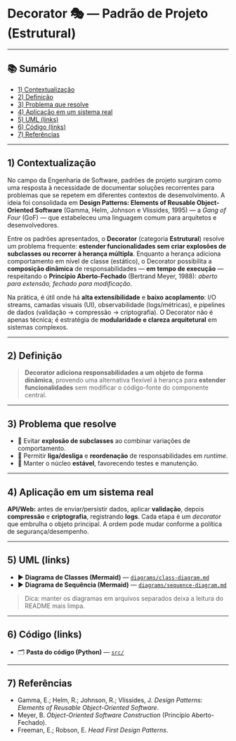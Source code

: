 # Decorator 🎭 — Padrão de Projeto (Estrutural)

---

## 📚 Sumário
- [1) Contextualização](#1-contextualização)
- [2) Definição](#2-definição)
- [3) Problema que resolve](#3-problema-que-resolve)
- [4) Aplicação em um sistema real](#4-aplicação-em-um-sistema-real)
- [5) UML (links)](#5-uml-links)
- [6) Código (links)](#6-código-links)
- [7) Referências](#7-referências)

---

## 1) Contextualização
No campo da Engenharia de Software, padrões de projeto surgiram como uma resposta à necessidade de documentar soluções recorrentes para problemas que se repetem em diferentes contextos de desenvolvimento. A ideia foi consolidada em **Design Patterns: Elements of Reusable Object-Oriented Software** (Gamma, Helm, Johnson e Vlissides, 1995) — a *Gang of Four* (GoF) — que estabeleceu uma linguagem comum para arquitetos e desenvolvedores.

Entre os padrões apresentados, o **Decorator** (categoria **Estrutural**) resolve um problema frequente: **estender funcionalidades sem criar explosões de subclasses ou recorrer à herança múltipla**. Enquanto a herança adiciona comportamento em nível de classe (estático), o Decorator possibilita a **composição dinâmica** de responsabilidades — **em tempo de execução** — respeitando o **Princípio Aberto-Fechado** (Bertrand Meyer, 1988): *aberto para extensão, fechado para modificação*.

Na prática, é útil onde há **alta extensibilidade** e **baixo acoplamento**: I/O streams, camadas visuais (UI), observabilidade (logs/métricas), e pipelines de dados (validação → compressão → criptografia). O Decorator não é apenas técnica; é estratégia de **modularidade e clareza arquitetural** em sistemas complexos.

---

## 2) Definição
> **Decorator adiciona responsabilidades a um objeto de forma dinâmica**, provendo uma alternativa flexível à herança para **estender funcionalidades** sem modificar o código-fonte do componente central.

---

## 3) Problema que resolve
- 🧩 Evitar **explosão de subclasses** ao combinar variações de comportamento.  
- 🔀 Permitir **liga/desliga** e **reordenação** de responsabilidades em *runtime*.  
- 🧪 Manter o núcleo **estável**, favorecendo testes e manutenção.

---

## 4) Aplicação em um sistema real
**API/Web:** antes de enviar/persistir dados, aplicar **validação**, depois **compressão** e **criptografia**, registrando **logs**. Cada etapa é um *decorator* que embrulha o objeto principal. A ordem pode mudar conforme a política de segurança/desempenho.

---

## 5) UML (links)
- ▶️ **Diagrama de Classes (Mermaid)** — [`diagrams/class-diagram.md`](diagrams/class-diagram.md)  
- ▶️ **Diagrama de Sequência (Mermaid)** — [`diagrams/sequence-diagram.md`](diagrams/sequence-diagram.md)

> Dica: manter os diagramas em arquivos separados deixa a leitura do README mais limpa.

---

## 6) Código (links)
- 🗂 **Pasta do código (Python)** — [`src/`](src/)  

---

## 7) Referências
- Gamma, E.; Helm, R.; Johnson, R.; Vlissides, J. *Design Patterns: Elements of Reusable Object-Oriented Software*.  
- Meyer, B. *Object-Oriented Software Construction* (Princípio Aberto-Fechado).  
- Freeman, E.; Robson, E. *Head First Design Patterns*.
